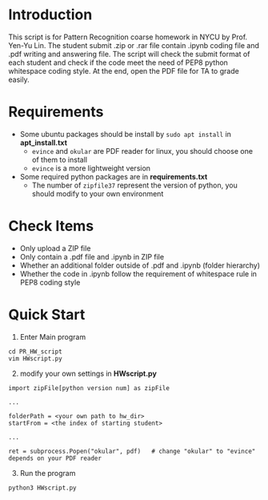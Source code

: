 # Introduction
This script is for Pattern Recognition coarse homework in NYCU by Prof. Yen-Yu Lin. 
The student submit .zip or .rar file contain .ipynb coding file and .pdf writing and answering file. The script will check the submit format of each student and check if the code meet the need of PEP8 python whitespace coding style. At the end, open the PDF file for TA to grade easily.

# Requirements
- Some ubuntu packages should be install by `sudo apt install` in **apt_install.txt**
    - `evince` and `okular` are PDF reader for linux, you should choose one of them to install
    - `evince` is a more lightweight version
- Some required python packages are in **requirements.txt**
    - The number of `zipfile37` represent the version of python, you should modify to your own environment

# Check Items
- Only upload a ZIP file
- Only contain a .pdf file and .ipynb in ZIP file
- Whether an additional folder outside of .pdf and .ipynb (folder hierarchy)
- Whether the code in .ipynb follow the requirement of whitespace rule in PEP8 coding style

# Quick Start
1. Enter Main program
```
cd PR_HW_script
vim HWscript.py
```

2. modify your own settings in **HWscript.py**
```
import zipFile[python version num] as zipFile

...

folderPath = <your own path to hw_dir>
startFrom = <the index of starting student>

...

ret = subprocess.Popen("okular", pdf)   # change "okular" to "evince" depends on your PDF reader
```

3. Run the program
```
python3 HWscript.py
```
